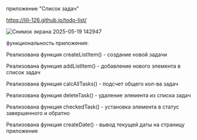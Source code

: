 
приложение "Список задач" 

https://lili-126.github.io/todo-list/


![Снимок экрана 2025-05-19 142947](https://github.com/user-attachments/assets/ba5159e6-4f3f-4ea7-9e78-dd1f48e9df90)


функциональность приложения:


Реализована функция createListItem() - создание новой задачи


Реализована функция addListItem() - добавление нового элемента в список задач


Реализована функция calcAllTasks() - подсчет общего кол-ва задач


Реализована функция deleteTask() - удаление элемента из списка задач


Реализована функция checkedTask() - установка элемента в статус завершенного и обратно


Реализована функция createDate() - вывод текущей даты на страницу приложения


